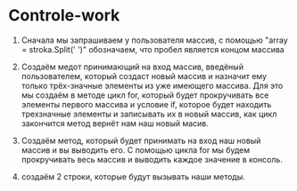 # Controle-work

1. Сначала мы запрашиваем у пользователя массив, с помощью "array = stroka.Split(' ')" обозначаем, что пробел является концом массива

2. Создаём медот принимающий на вход массив, введёный пользователем, который создаст новый массив и назначит ему только трёх-значные элементы из уже имеющего массива.
Для это мы создаём в методе цикл for, который будет прокручивать все элементы первого массива и условие if, которое будет находить 
трехзначные элементы и записывать их в новый массив, как цикл закончится метод вернёт нам наш новый масив.

3. Создаём метод, который будет принимать на вход наш новый массив и вы выводить его. С помощью цикла for мы будем прокручивать 
весь массив и выводить каждое значение в консоль.

4. создаём 2 строки, которые будут вызывать наши методы.
